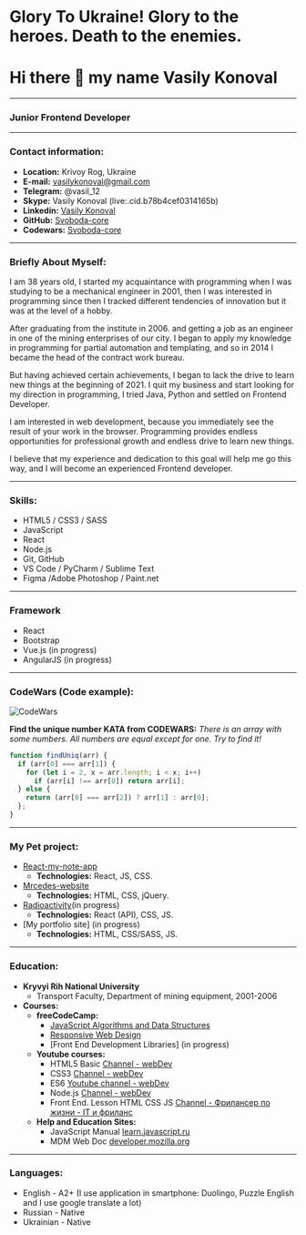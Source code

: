 # Glory To Ukraine! Glory to the heroes. Death to the enemies.
# Hi there 👋 my name Vasily Konoval
---
### Junior Frontend Developer
---

### Contact information:
* **Location:** Krivoy Rog, Ukraine<br>
* **E-mail:** vasilykonoval@gmail.com<br>
* **Telegram:** @vasil_12<br>
* **Skype:** Vasily Konoval (live:.cid.b78b4cef0314165b)<br>
* **Linkedin:** [Vasily Konoval](https://www.linkedin.com/in/vasily-konoval-547938206/)<br>
* **GitHub:** [Svoboda-core](https://github.com/Svoboda-core)<br>
* **Codewars:** [Svoboda-core](https://www.codewars.com/users/svoboda-core)<br>

---

### Briefly About Myself:
I am 38 years old, I started my acquaintance with programming when I was studying to be a mechanical engineer in 2001, then I was interested in programming since then I tracked different tendencies of innovation but it was at the level of a hobby.<br>

After graduating from the institute in 2006. and getting a job as an engineer in one of the mining enterprises of our city. I began to apply my knowledge in programming for partial automation and templating, and so in 2014 I became the head of the contract work bureau.<br>

But having achieved certain achievements, I began to lack the drive to learn new things at the beginning of 2021. I quit my business and start looking for my direction in programming, I tried Java, Python and settled on Frontend Developer.<br>

I am interested in web development, because you immediately see the result of your work in the browser. Programming provides endless opportunities for professional growth and endless drive to learn new things.<br>

I believe that my experience and dedication to this goal will help me go this way, and I will become an experienced Frontend developer.<br>

---

### Skills:

* HTML5 / CSS3 / SASS
* JavaScript
* React
* Node.js
* Git, GitHub
* VS Code / PyCharm / Sublime Text
* Figma /Adobe Photoshop / Paint.net

---

### Framework
* React 
* Bootstrap
* Vue.js (in progress)
* AngularJS (in progress)

---

### CodeWars (Code example):

![CodeWars](https://www.codewars.com/users/svoboda-core/badges/large)

**Find the unique number KATA from CODEWARS:**
*There is an array with some numbers. All numbers are equal except for one. Try to find it!*

```javascript
function findUniq(arr) {
  if (arr[0] === arr[1]) {
    for (let i = 2, x = arr.length; i < x; i++)
      if (arr[i] !== arr[0]) return arr[i];
  } else {
    return (arr[0] === arr[2]) ? arr[1] : arr[0];
  };
}
```
---

### My Pet project:
* [React-my-note-app](https://github.com/svoboda-core/react-my-note-app)
  * **Technologies:** React, JS, CSS.
* [Mrcedes-website](https://mercedes-website.herokuapp.com/index.html)
  * **Technologies:** HTML, CSS, jQuery.
* [Radioactivity](https://github.com/svoboda-core/radioactivity)(in progress)
  * **Technologies:** React (API), CSS, JS. 
* [My portfolio site] (in progress)
  * **Technologies:** HTML, CSS/SASS, JS.

---
### Education:

* **Kryvyi Rih National University**
  * Transport Faculty, Department of mining equipment, 2001-2006
* **Courses:**
  * **freeCodeCamp:**
    * [JavaScript Algorithms and Data Structures](https://freecodecamp.org/certification/Vasily_Konoval/javascript-algorithms-and-data-structures)
    * [Responsive Web Design](https://www.freecodecamp.org/certification/Vasily_Konoval/responsive-web-design)
    * [Front End Development Libraries] (in progress)
  * **Youtube courses:**
    * HTML5 Basic [Сhannel - webDev](https://www.youtube.com/playlist?list=PLNkWIWHIRwMFtHHg0amAgocYP-kZypbY7)
    * CSS3 [Сhannel - webDev](https://www.youtube.com/playlist?list=PLNkWIWHIRwMHUawuIEpPI_tOG7Mfhs_sA)
    * ES6 [Youtube channel - webDev](https://www.youtube.com/playlist?list=PLNkWIWHIRwMGLJXugVvdK7i8UagGQNaXD)
    * Node.js [Сhannel - webDev](https://www.youtube.com/playlist?list=PLNkWIWHIRwMFtsaJ4b_wwkJDHKJeuAkP0)
    * Front End. Lesson HTML CSS JS [Сhannel - Фрилансер по жизни - IT и фриланс](https://www.youtube.com/playlist?list=PLM6XATa8CAG4F9nAIYNS5oAiPotxwLFIr)
  * **Help and Education Sites:**
    * JavaScript Manual [learn.javascript.ru](https://learn.javascript.ru/)
    * MDM Web Doc [developer.mozilla.org](https://developer.mozilla.org/)

----
### Languages:

- English \- A2+ (I use application in smartphone: Duolingo, Puzzle English and I use google translate a lot)
- Russian \- Native
- Ukrainian \- Native
